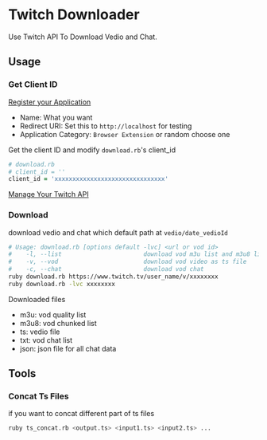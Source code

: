 # Twitch Downloader
Use Twitch API To Download Vedio and Chat.

## Usage
### Get Client ID
[Register your Application](https://www.twitch.tv/kraken/oauth2/clients/new)

- Name: What you want
- Redirect URI: Set this to `http://localhost` for testing
- Application Category: `Browser Extension` or random choose one

Get the client ID and modify `download.rb`'s client_id

```ruby
# download.rb
# client_id = ''
client_id = 'xxxxxxxxxxxxxxxxxxxxxxxxxxxxxxx'
```

[Manage Your Twitch API](https://www.twitch.tv/settings/connections)

### Download

download vedio and chat which default path at `vedio/date_vedioId`

```sh
# Usage: download.rb [options default -lvc] <url or vod id>
#    -l, --list                       download vod m3u list and m3u8 list
#    -v, --vod                        download vod video as ts file
#    -c, --chat                       download vod chat
ruby download.rb https://www.twitch.tv/user_name/v/xxxxxxxx
ruby download.rb -lvc xxxxxxxx

```
Downloaded files

- m3u: vod quality list
- m3u8: vod chunked list
- ts: vedio file
- txt: vod chat list
- json: json file for all chat data

## Tools
### Concat Ts Files

if you want to concat different part of ts files

```sh
ruby ts_concat.rb <output.ts> <input1.ts> <input2.ts> ...
```
